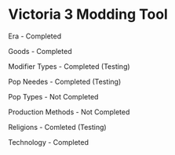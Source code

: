 # Victoria 3 Modding Tool

Era - Completed

Goods - Completed

Modifier Types - Completed (Testing)

Pop Needes - Completed (Testing)

Pop Types - Not Completed

Production Methods - Not Completed

Religions - Comleted (Testing)

Technology - Completed
